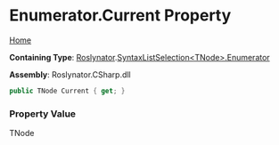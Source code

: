 # Enumerator\.Current Property

[Home](../../../../README.md)

**Containing Type**: [Roslynator](../../../README.md)\.[SyntaxListSelection\<TNode>.Enumerator](../README.md)

**Assembly**: Roslynator\.CSharp\.dll

```csharp
public TNode Current { get; }
```

### Property Value

TNode

